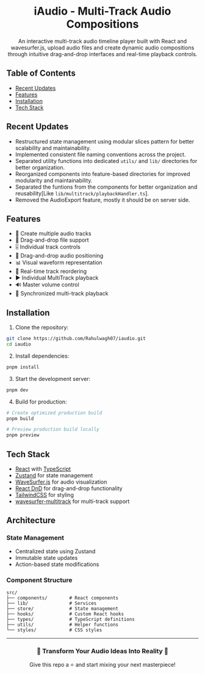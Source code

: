<div align="center">

# iAudio - Multi-Track Audio Compositions

An interactive multi-track audio timeline player built with React and wavesurfer.js, upload audio files and create dynamic audio compositions through intuitive drag-and-drop interfaces and real-time playback controls.

</div>

## Table of Contents
- [Recent Updates](#recent-updates)
- [Features](#features) 
- [Installation](#installation) 
- [Tech Stack](#tech-stack) 
 
## Recent Updates

- Restructured state management using modular slices pattern for better scalability and maintainability.
- Implemented consistent file naming conventions across the project.
- Separated utility functions into dedicated `utils/` and `lib/` directories for better organization.
- Reorganized components into feature-based directories for improved modularity and maintainability.
- Separated the funtions from the components for better organization and reusability[Like `lib/multitrack/playbackHandler.ts`].
- Removed the AudioExport feature, mostly it should be on server side.

## Features

- 🎹 Create multiple audio tracks
- 🎵 Drag-and-drop file support
- 🎚️ Individual track controls
- 🎯 Drag-and-drop audio positioning
- 📊 Visual waveform representation
- 🔄 Real-time track reordering
- ▶️ Individual MultiTrack playback
- 🔊 Master volume control
- 🎼 Synchronized multi-track playback
 

## Installation

1. Clone the repository:

```bash
git clone https://github.com/Rahulwagh07/iaudio.git
cd iaudio
```

2. Install dependencies:

```bash
pnpm install
```

3. Start the development server:

```bash
pnpm dev
```

4. Build for production:

```bash
# Create optimized production build
pnpm build

# Preview production build locally
pnpm preview
```

## Tech Stack
 
- [React](https://react.dev/) with [TypeScript](https://www.typescriptlang.org/)
- [Zustand](https://github.com/pmndrs/zustand) for state management
- [WaveSurfer.js](https://wavesurfer-js.org/) for audio visualization
- [React DnD](https://react-dnd.github.io/react-dnd/) for drag-and-drop functionality
- [TailwindCSS](https://tailwindcss.com/) for styling
- [wavesurfer-multitrack](https://wavesurfer-multitrack.pages.dev/docs/) for multi-track support
 

## Architecture  

### State Management
- Centralized state using Zustand
- Immutable state updates
- Action-based state modifications

### Component Structure
```
src/
├── components/        # React components
├── lib/               # Services
├── store/             # State management
├── hooks/             # Custom React hooks
├── types/             # TypeScript definitions
├── utils/             # Helper functions
└── styles/            # CSS styles
```

 
---

<div align="center">

### 🎵 Transform Your Audio Ideas Into Reality 🎵

Give this repo a ⭐ and start mixing your next masterpiece!

</div>

 
